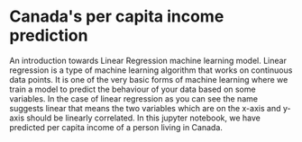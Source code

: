 # Canada's per capita income prediction
An introduction towards Linear Regression machine learning model.
Linear regression is a type of machine learning algorithm that works on continuous data points.
It is one of the very basic forms of machine learning where we train a model to predict the behaviour of your data based on some variables. 
In the case of linear regression as you can see the name suggests linear that means the two variables which are on the x-axis and y-axis should be linearly correlated.
In this jupyter notebook, we have predicted per capita income of a person living in Canada.
